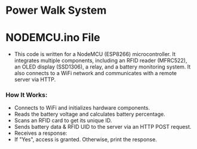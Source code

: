# Power Walk System
# NODEMCU.ino File
- This code is written for a NodeMCU (ESP8266) microcontroller. It integrates multiple components, including an RFID reader (MFRC522), an OLED display (SSD1306), a relay, and a battery monitoring system. It also connects to a WiFi network and communicates with a remote server via HTTP.

### How It Works:
- Connects to WiFi and initializes hardware components.
- Reads the battery voltage and calculates battery percentage.
- Scans an RFID card to get its unique ID.
- Sends battery data & RFID UID to the server via an HTTP POST request.
- Receives a response:
 - If "Yes", access is granted. Otherwise, print the response.
